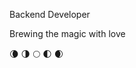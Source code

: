 Backend Developer

Brewing the magic with love

:waning_crescent_moon: :last_quarter_moon: :full_moon: :first_quarter_moon: :waxing_crescent_moon:
